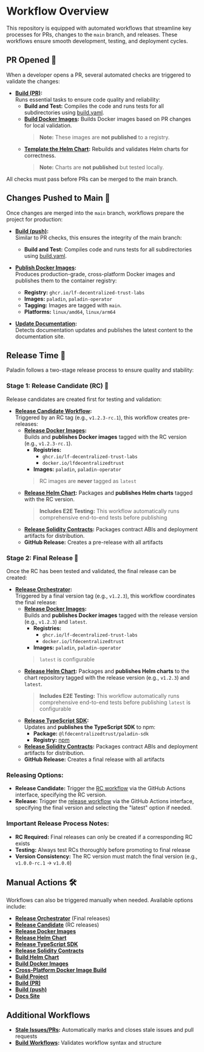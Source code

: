 # Workflow Overview

This repository is equipped with automated workflows that streamline key processes for PRs, changes to the `main` branch, and releases. These workflows ensure smooth development, testing, and deployment cycles.

## PR Opened 🚦
When a developer opens a PR, several automated checks are triggered to validate the changes:

- **[Build (PR)](workflows/on-pr.yaml):**  
  Runs essential tasks to ensure code quality and reliability:
  - **Build and Test:** Compiles the code and runs tests for all subdirectories using [build.yaml](workflows/build.yaml).
  - **[Build Docker Images](workflows/build-image.yaml):** Builds Docker images based on PR changes for local validation.  
    > **Note:** These images are **not published** to a registry.
  - **[Template the Helm Chart](workflows/build-chart.yaml):** Rebuilds and validates Helm charts for correctness.  
    > **Note:** Charts are **not published** but tested locally.

All checks must pass before PRs can be merged to the main branch.


## Changes Pushed to Main 🌟
Once changes are merged into the `main` branch, workflows prepare the project for production:

- **[Build (push)](workflows/on-push.yml):**  
  Similar to PR checks, this ensures the integrity of the main branch:
  - **Build and Test:** Compiles code and runs tests for all subdirectories using [build.yaml](workflows/build.yaml).

- **[Publish Docker Images](workflows/cross-build-images.yaml):**  
  Produces production-grade, cross-platform Docker images and publishes them to the container registry:
  - **Registry:** `ghcr.io/lf-decentralized-trust-labs`
  - **Images:** `paladin`, `paladin-operator`
  - **Tagging:** Images are tagged with `main`.
  - **Platforms:** `linux/amd64`, `linux/arm64`

- **[Update Documentation](workflows/docs.yaml):**  
  Detects documentation updates and publishes the latest content to the documentation site.


## Release Time 🚀
Paladin follows a two-stage release process to ensure quality and stability:

### Stage 1: Release Candidate (RC) 🧪
Release candidates are created first for testing and validation:

- **[Release Candidate Workflow](workflows/release-candidate.yaml):**  
  Triggered by an RC tag (e.g., `v1.2.3-rc.1`), this workflow creates pre-releases:
  - **[Release Docker Images](workflows/release-images.yaml):**  
    Builds and **publishes Docker images** tagged with the RC version (e.g., `v1.2.3-rc.1`).
    - **Registries:** 
      - `ghcr.io/lf-decentralized-trust-labs`
      - `docker.io/lfdecentralizedtrust`
    - **Images:** `paladin`, `paladin-operator`
    > RC images are **never** tagged as `latest`
  - **[Release Helm Chart](workflows/release-charts.yaml):**
    Packages and **publishes Helm charts** tagged with the RC version.
    > **Includes E2E Testing:** This workflow automatically runs comprehensive end-to-end tests before publishing
  - **[Release Solidity Contracts](workflows/release-solidity-contracts.yaml):**
    Packages contract ABIs and deployment artifacts for distribution.
  - **GitHub Release:** Creates a pre-release with all artifacts

### Stage 2: Final Release 🎯
Once the RC has been tested and validated, the final release can be created:

- **[Release Orchestrator](workflows/release.yaml):**  
  Triggered by a final version tag (e.g., `v1.2.3`), this workflow coordinates the final release:
  - **[Release Docker Images](workflows/release-images.yaml):**  
    Builds and **publishes Docker images** tagged with the release version (e.g., `v1.2.3`) and `latest`.
    - **Registries:** 
      - `ghcr.io/lf-decentralized-trust-labs`
      - `docker.io/lfdecentralizedtrust`
    - **Images:** `paladin`, `paladin-operator`
    > `latest` is configurable 
  - **[Release Helm Chart](workflows/release-charts.yaml):**
    Packages and **publishes Helm charts** to the chart repository tagged with the release version (e.g., `v1.2.3`) and `latest`.
    > **Includes E2E Testing:** This workflow automatically runs comprehensive end-to-end tests before publishing
    > `latest` is configurable 
  - **[Release TypeScript SDK](workflows/release-typescript-sdk.yaml):**  
    Updates and **publishes the TypeScript SDK** to npm:
    - **Package:** `@lfdecentralizedtrust/paladin-sdk`
    - **Registry:** [npm](https://www.npmjs.com/package/@lfdecentralizedtrust/paladin-sdk)
  - **[Release Solidity Contracts](workflows/release-solidity-contracts.yaml):**
    Packages contract ABIs and deployment artifacts for distribution.
  - **GitHub Release:** Creates a final release with all artifacts

### Releasing Options: 
* **Release Candidate:** Trigger the [RC workflow](https://github.com/LF-Decentralized-Trust-labs/paladin/actions/workflows/release-candidate.yaml) via the GitHub Actions interface, specifying the RC version.
* **Release:** Trigger the [release workflow](https://github.com/LF-Decentralized-Trust-labs/paladin/actions/workflows/release.yaml) via the GitHub Actions interface, specifying the final version and selecting the "latest" option if needed.

### Important Release Process Notes:
- **RC Required:** Final releases can only be created if a corresponding RC exists
- **Testing:** Always test RCs thoroughly before promoting to final release
- **Version Consistency:** The RC version must match the final version (e.g., `v1.0.0-rc.1` → `v1.0.0`)


## Manual Actions 🛠️
Workflows can also be triggered manually when needed. Available options include:

- **[Release Orchestrator](workflows/release.yaml)** (Final releases)
- **[Release Candidate](workflows/release-candidate.yaml)** (RC releases)
- **[Release Docker Images](workflows/release-images.yaml)**
- **[Release Helm Chart](workflows/release-charts.yaml)**
- **[Release TypeScript SDK](workflows/release-typescript-sdk.yaml)**
- **[Release Solidity Contracts](workflows/release-solidity-contracts.yaml)**
- **[Build Helm Chart](workflows/build-chart.yaml)**
- **[Build Docker Images](workflows/build-image.yaml)**  
- **[Cross-Platform Docker Image Build](workflows/cross-build-images.yaml)**
- **[Build Project](workflows/build.yaml)**
- **[Build (PR)](workflows/on-pr.yaml)**
- **[Build (push)](workflows/on-push.yml)**
- **[Docs Site](workflows/docs.yaml)**

## Additional Workflows

- **[Stale Issues/PRs](workflows/stale.yml):** Automatically marks and closes stale issues and pull requests
- **[Build Workflows](workflows/build-workflows.yaml):** Validates workflow syntax and structure 